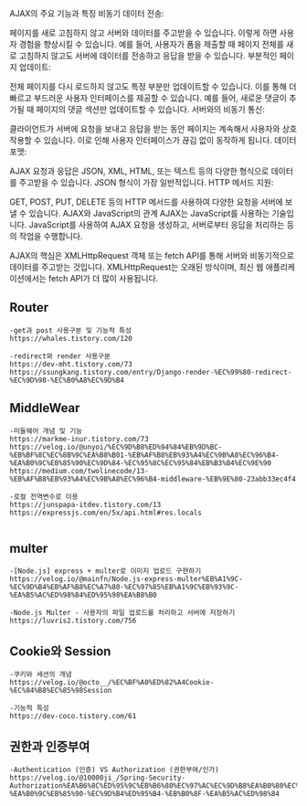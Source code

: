 AJAX의 주요 기능과 특징
비동기 데이터 전송:

페이지를 새로 고침하지 않고 서버와 데이터를 주고받을 수 있습니다. 이렇게 하면 사용자 경험을 향상시킬 수 있습니다. 예를 들어, 사용자가 폼을 제출할 때 페이지 전체를 새로 고침하지 않고도 서버에 데이터를 전송하고 응답을 받을 수 있습니다.
부분적인 페이지 업데이트:

전체 페이지를 다시 로드하지 않고도 특정 부분만 업데이트할 수 있습니다. 이를 통해 더 빠르고 부드러운 사용자 인터페이스를 제공할 수 있습니다. 예를 들어, 새로운 댓글이 추가될 때 페이지의 댓글 섹션만 업데이트할 수 있습니다.
서버와의 비동기 통신:

클라이언트가 서버에 요청을 보내고 응답을 받는 동안 페이지는 계속해서 사용자와 상호작용할 수 있습니다. 이로 인해 사용자 인터페이스가 끊김 없이 동작하게 됩니다.
데이터 포맷:

AJAX 요청과 응답은 JSON, XML, HTML, 또는 텍스트 등의 다양한 형식으로 데이터를 주고받을 수 있습니다. JSON 형식이 가장 일반적입니다.
HTTP 메서드 지원:

GET, POST, PUT, DELETE 등의 HTTP 메서드를 사용하여 다양한 요청을 서버에 보낼 수 있습니다.
AJAX와 JavaScript의 관계
AJAX는 JavaScript를 사용하는 기술입니다. JavaScript를 사용하여 AJAX 요청을 생성하고, 서버로부터 응답을 처리하는 등의 작업을 수행합니다.

AJAX의 핵심은 XMLHttpRequest 객체 또는 fetch API를 통해 서버와 비동기적으로 데이터를 주고받는 것입니다. XMLHttpRequest는 오래된 방식이며, 최신 웹 애플리케이션에서는 fetch API가 더 많이 사용됩니다.


## Router

```
-get과 post 사용구분 및 기능적 특성
https://whales.tistory.com/120

-redirect와 render 사용구분
https://dev-mht.tistory.com/73
https://ssungkang.tistory.com/entry/Django-render-%EC%99%80-redirect-%EC%9D%98-%EC%B0%A8%EC%9D%B4

```

## MiddleWear
```
-미들웨어 개념 및 기능
https://markme-inur.tistory.com/73
https://velog.io/@unyoi/%EC%9D%B8%ED%94%84%EB%9D%BC-%EB%BF%8C%EC%8B%9C%EA%B8%B01-%EB%AF%B8%EB%93%A4%EC%9B%A8%EC%96%B4-%EA%B0%9C%EB%85%90%EC%9D%84-%EC%95%8C%EC%95%84%EB%B3%B4%EC%9E%90
https://medium.com/twolinecode/13-%EB%AF%B8%EB%93%A4%EC%9B%A8%EC%96%B4-middleware-%EB%9E%80-23abb33ec4f4

-로컬 전역변수로 이용
https://junspapa-itdev.tistory.com/13
https://expressjs.com/en/5x/api.html#res.locals


```

## multer

```
-[Node.js] express + multer로 이미지 업로드 구현하기
https://velog.io/@mainfn/Node.js-express-multer%EB%A1%9C-%EC%9D%B4%EB%AF%B8%EC%A7%80-%EC%97%85%EB%A1%9C%EB%93%9C-%EA%B5%AC%ED%98%84%ED%95%98%EA%B8%B0

-Node.js Multer - 사용자의 파일 업로드를 처리하고 서버에 저장하기
https://luvris2.tistory.com/756
```


## Cookie와 Session
```
-쿠키와 세션의 개념 
https://velog.io/@octo__/%EC%BF%A0%ED%82%A4Cookie-%EC%84%B8%EC%85%98Session

-기능적 특성
https://dev-coco.tistory.com/61

```

## 권한과 인증부여 
```
-Authentication (인증) VS Authorization (권한부여/인가)
https://velog.io/@10000ji_/Spring-Security-Authorization%EA%B6%8C%ED%95%9C%EB%B6%80%EC%97%AC%EC%9D%B8%EA%B0%80%EC%9D%98-%EA%B0%9C%EB%85%90-%EC%9D%B4%ED%95%B4-%EB%B0%8F-%EA%B5%AC%ED%98%84
```